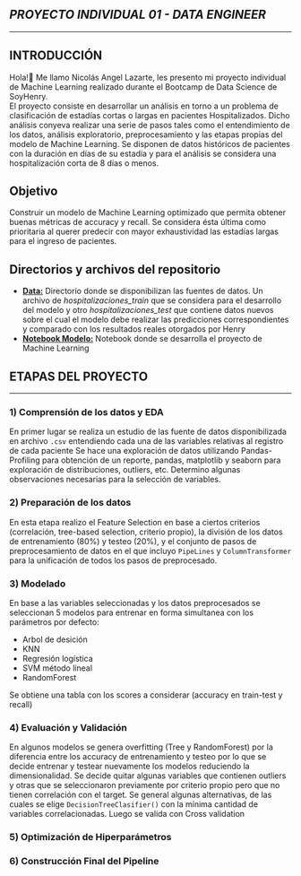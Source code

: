 ## **_PROYECTO INDIVIDUAL 01 - DATA ENGINEER_**

---

## INTRODUCCIÓN

Hola!👋 Me llamo Nicolás Angel Lazarte, les presento mi proyecto individual de Machine Learning realizado durante el Bootcamp de Data Science de SoyHenry.  
El proyecto consiste en desarrollar un análisis en torno a un problema de clasificación de estadías cortas o largas en pacientes Hospitalizados. Dicho análisis conyeva realizar una serie de pasos tales como el entendimiento de los datos, análisis exploratorio, preprocesamiento y las etapas propias del modelo de Machine Learning. Se disponen de datos históricos de pacientes con la duración en días de su estadía y para el análisis se considera una hospitalización corta de 8 días o menos.

## Objetivo

Construir un modelo de Machine Learning optimizado que permita obtener buenas métricas de accuracy y recall. Se considera ésta última como prioritaria al querer predecir con mayor exhaustividad las estadías largas para el ingreso de pacientes.

## Directorios y archivos del repositorio

- [**Data:**](./Data/) Directorio donde se disponibilizan las fuentes de datos. Un archivo de _hospitalizaciones_train_ que se considera para el desarrollo del modelo y otro _hospitalizaciones_test_ que contiene datos nuevos sobre el cual el modelo debe realizar las predicciones correspondientes y comparado con los resultados reales otorgados por Henry
- [**Notebook Modelo:**](./PI02_Datathon_Hospitalizacion.ipynb) Notebook donde se desarrolla el proyecto de Machine Learning

## ETAPAS DEL PROYECTO

---

### **1) Comprensión de los datos y EDA**

En primer lugar se realiza un estudio de las fuente de datos disponibilizada en archivo `.csv` entendiendo cada una de las variables relativas al registro de cada paciente
Se hace una exploración de datos utilizando Pandas-Profiling para obtención de un reporte, pandas, matplotlib y seaborn para exploración de distribuciones, outliers, etc. Determino algunas observaciones necesarias para la selección de variables.

### **2) Preparación de los datos**

En esta etapa realizo el Feature Selection en base a ciertos criterios (correlación, tree-based selection, criterio propio), la división de los datos de entrenamiento (80%) y testeo (20%), y el conjunto de pasos de preprocesamiento de datos en el que incluyo `PipeLines` y `ColumnTransformer` para la unificación de todos los pasos de preprocesado.

### **3) Modelado**

En base a las variables seleccionadas y los datos preprocesados se seleccionan 5 modelos para entrenar en forma simultanea con los parámetros por defecto:

- Arbol de desición
- KNN
- Regresión logística
- SVM método lineal
- RandomForest

Se obtiene una tabla con los scores a considerar (accuracy en train-test y recall)

### **4) Evaluación y Validación**

En algunos modelos se genera overfitting (Tree y RandomForest) por la diferencia entre los accuracy de entrenamiento y testeo por lo que se decide entrenar y testear nuevamente los modelos reduciendo la dimensionalidad. Se decide quitar algunas variables que contienen outliers y otras que se seleccionaron previamente por criterio propio pero que no tienen correlación con el target.
Se general algunas alternativas, de las cuales se elige `DecisionTreeClasifier()` con la mínima cantidad de variables correlacionadas. Luego se valida con Cross validation

### **5) Optimización de Hiperparámetros**

### **6) Construcción Final del Pipeline**

